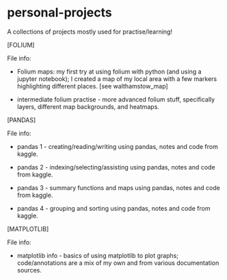 # personal-projects
A collections of projects mostly used for practise/learning! 

[FOLIUM]

File info:
- Folium maps: my first try at using folium with python (and using a jupyter notebook); I created a map of my local area with a few markers highlighting different places. [see walthamstow_map]

- intermediate folium practise - more advanced folium stuff, specifically layers, different map backgrounds, and heatmaps.


[PANDAS]

File info:
- pandas 1 - creating/reading/writing using pandas, notes and code from kaggle.

- pandas 2 - indexing/selecting/assisting using pandas, notes and code from kaggle.

- pandas 3 - summary functions and maps using pandas, notes and code from kaggle.

- pandas 4 - grouping and sorting using pandas, notes and code from kaggle.


[MATPLOTLIB]

File info:
- matplotlib info - basics of using matplotlib to plot graphs; code/annotations are a mix of my own and from various documentation sources.
